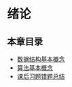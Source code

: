 # 绪论

## 本章目录

* [数据结构基本概念](Doc_0_0_数据结构基本概念.md)
* [算法基本概念](Doc_0_1_算法基本概念.md)
* [课后习题错题总结](Doc_0_2_错题总结.md)



<!-- 评论模块，不可删除 -->
<Vssue  />
